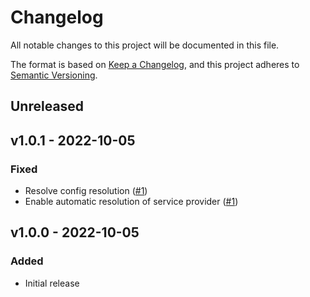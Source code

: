 # Changelog

All notable changes to this project will be documented in this file.

The format is based on [Keep a Changelog](https://keepachangelog.com), and this project adheres to [Semantic Versioning](https://semver.org).

## Unreleased

## v1.0.1 - 2022-10-05

### Fixed
- Resolve config resolution ([#1](https://github.com/parceltrap/driver-royal-mail/pull/1))
- Enable automatic resolution of service provider ([#1](https://github.com/parceltrap/driver-royal-mail/pull/1))

## v1.0.0 - 2022-10-05

### Added
- Initial release
